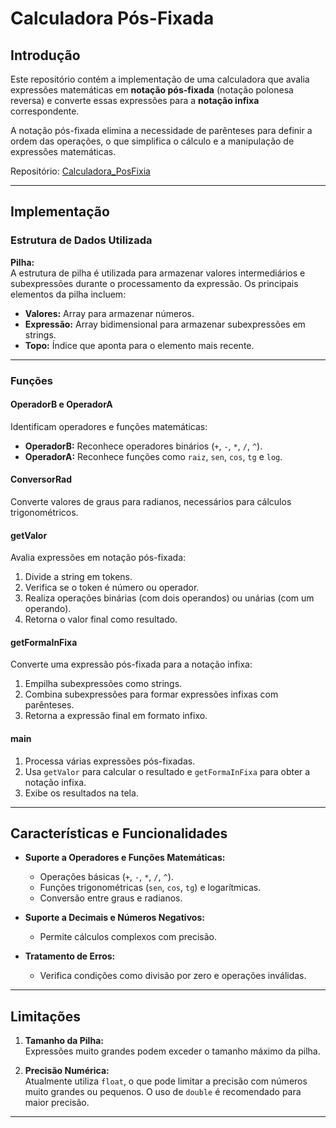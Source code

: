 # Calculadora Pós-Fixada

## Introdução

Este repositório contém a implementação de uma calculadora que avalia expressões matemáticas em **notação pós-fixada** (notação polonesa reversa) e converte essas expressões para a **notação infixa** correspondente. 

A notação pós-fixada elimina a necessidade de parênteses para definir a ordem das operações, o que simplifica o cálculo e a manipulação de expressões matemáticas.

Repositório: [Calculadora_PosFixia](https://github.com/LeticiaParreiras/Calculadora_PosFixia)

---

## Implementação

### Estrutura de Dados Utilizada

**Pilha:**  
A estrutura de pilha é utilizada para armazenar valores intermediários e subexpressões durante o processamento da expressão. Os principais elementos da pilha incluem:
- **Valores:** Array para armazenar números.
- **Expressão:** Array bidimensional para armazenar subexpressões em strings.
- **Topo:** Índice que aponta para o elemento mais recente.

---

### Funções

#### OperadorB e OperadorA
Identificam operadores e funções matemáticas:
- **OperadorB:** Reconhece operadores binários (`+`, `-`, `*`, `/`, `^`).
- **OperadorA:** Reconhece funções como `raiz`, `sen`, `cos`, `tg` e `log`.

#### ConversorRad
Converte valores de graus para radianos, necessários para cálculos trigonométricos.

#### getValor
Avalia expressões em notação pós-fixada:
1. Divide a string em tokens.
2. Verifica se o token é número ou operador.
3. Realiza operações binárias (com dois operandos) ou unárias (com um operando).
4. Retorna o valor final como resultado.

#### getFormaInFixa
Converte uma expressão pós-fixada para a notação infixa:
1. Empilha subexpressões como strings.
2. Combina subexpressões para formar expressões infixas com parênteses.
3. Retorna a expressão final em formato infixo.

#### main
1. Processa várias expressões pós-fixadas.
2. Usa `getValor` para calcular o resultado e `getFormaInFixa` para obter a notação infixa.
3. Exibe os resultados na tela.

---

## Características e Funcionalidades

- **Suporte a Operadores e Funções Matemáticas:**
  - Operações básicas (`+`, `-`, `*`, `/`, `^`).
  - Funções trigonométricas (`sen`, `cos`, `tg`) e logarítmicas.
  - Conversão entre graus e radianos.

- **Suporte a Decimais e Números Negativos:**
  - Permite cálculos complexos com precisão.

- **Tratamento de Erros:**
  - Verifica condições como divisão por zero e operações inválidas.

---

## Limitações

1. **Tamanho da Pilha:**  
   Expressões muito grandes podem exceder o tamanho máximo da pilha.
   
2. **Precisão Numérica:**  
   Atualmente utiliza `float`, o que pode limitar a precisão com números muito grandes ou pequenos. O uso de `double` é recomendado para maior precisão.

---
